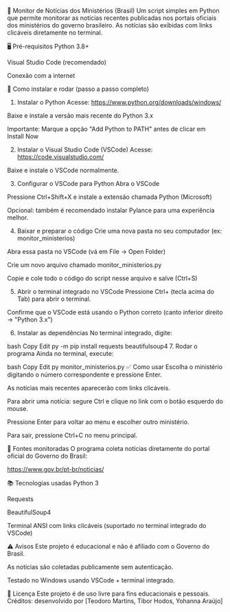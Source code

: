 📡 Monitor de Notícias dos Ministérios (Brasil)
Um script simples em Python que permite monitorar as notícias recentes publicadas nos portais oficiais dos ministérios do governo brasileiro. As notícias são exibidas com links clicáveis diretamente no terminal.

🖥️ Pré-requisitos
Python 3.8+

Visual Studio Code (recomendado)

Conexão com a internet

🚀 Como instalar e rodar (passo a passo completo)
1. Instalar o Python
Acesse: https://www.python.org/downloads/windows/

Baixe e instale a versão mais recente do Python 3.x

Importante: Marque a opção "Add Python to PATH" antes de clicar em Install Now

2. Instalar o Visual Studio Code (VSCode)
Acesse: https://code.visualstudio.com/

Baixe e instale o VSCode normalmente.

3. Configurar o VSCode para Python
Abra o VSCode

Pressione Ctrl+Shift+X e instale a extensão chamada Python (Microsoft)

Opcional: também é recomendado instalar Pylance para uma experiência melhor.

4. Baixar e preparar o código
Crie uma nova pasta no seu computador (ex: monitor_ministerios)

Abra essa pasta no VSCode (vá em File → Open Folder)

Crie um novo arquivo chamado monitor_ministerios.py

Copie e cole todo o código do script nesse arquivo e salve (Ctrl+S)

5. Abrir o terminal integrado no VSCode
Pressione Ctrl+ (tecla acima do Tab) para abrir o terminal.

Confirme que o VSCode está usando o Python correto (canto inferior direito → "Python 3.x")

6. Instalar as dependências
No terminal integrado, digite:

bash
Copy
Edit
py -m pip install requests beautifulsoup4
7. Rodar o programa
Ainda no terminal, execute:

bash
Copy
Edit
py monitor_ministerios.py
✅ Como usar
Escolha o ministério digitando o número correspondente e pressione Enter.

As notícias mais recentes aparecerão com links clicáveis.

Para abrir uma notícia: segure Ctrl e clique no link com o botão esquerdo do mouse.

Pressione Enter para voltar ao menu e escolher outro ministério.

Para sair, pressione Ctrl+C no menu principal.

📰 Fontes monitoradas
O programa coleta notícias diretamente do portal oficial do Governo do Brasil:

https://www.gov.br/pt-br/noticias/

📚 Tecnologias usadas
Python 3

Requests

BeautifulSoup4

Terminal ANSI com links clicáveis (suportado no terminal integrado do VSCode)

⚠️ Avisos
Este projeto é educacional e não é afiliado com o Governo do Brasil.

As notícias são coletadas publicamente sem autenticação.

Testado no Windows usando VSCode + terminal integrado.

📄 Licença
Este projeto é de uso livre para fins educacionais e pessoais.
Créditos: desenvolvido por [Teodoro Martins, Tibor Hodos, Yohanna Araújo]
